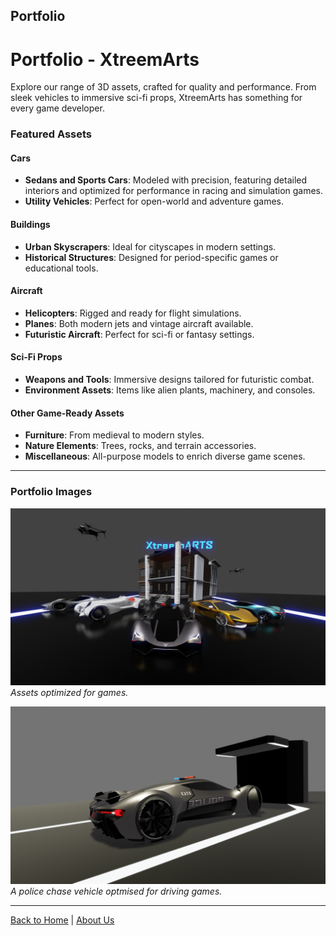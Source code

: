 ## Portfolio

# Portfolio - XtreemArts

Explore our range of 3D assets, crafted for quality and performance. From sleek vehicles to immersive sci-fi props, XtreemArts has something for every game developer.

### Featured Assets

#### Cars
- **Sedans and Sports Cars**: Modeled with precision, featuring detailed interiors and optimized for performance in racing and simulation games.
- **Utility Vehicles**: Perfect for open-world and adventure games.

#### Buildings
- **Urban Skyscrapers**: Ideal for cityscapes in modern settings.
- **Historical Structures**: Designed for period-specific games or educational tools.

#### Aircraft
- **Helicopters**: Rigged and ready for flight simulations.
- **Planes**: Both modern jets and vintage aircraft available.
- **Futuristic Aircraft**: Perfect for sci-fi or fantasy settings.

#### Sci-Fi Props
- **Weapons and Tools**: Immersive designs tailored for futuristic combat.
- **Environment Assets**: Items like alien plants, machinery, and consoles.

#### Other Game-Ready Assets
- **Furniture**: From medieval to modern styles.
- **Nature Elements**: Trees, rocks, and terrain accessories.
- **Miscellaneous**: All-purpose models to enrich diverse game scenes.

---

### Portfolio Images
![xtreemarts 2](xtreemarts%202.jpg)  
_Assets optimized for games._

![xtreemarts5](xtreemarts5.png)  
_A police chase vehicle optmised for driving games._

---

[Back to Home](index.md) | [About Us](about.md)
